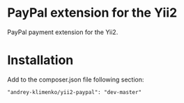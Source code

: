 PayPal extension for the Yii2
===========

PayPal payment extension for the Yii2.

Installation
====

Add to the composer.json file following section:

```
"andrey-klimenko/yii2-paypal": "dev-master"
```
